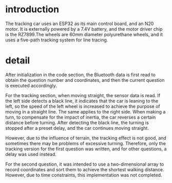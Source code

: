 # introduction
The tracking car uses an ESP32 as its main control board, and an N20 motor. It is externally powered by a 7.4V battery, and the motor driver chip is the RZ7899.The wheels are 60mm diameter polyurethane wheels, and it uses a five-path tracking system for line tracing.

# detail
After initialization in the code section, the Bluetooth data is first read to obtain the question number and coordinates, and then the current question is executed accordingly.

For the tracking section, when moving straight, the sensor data is read. If the left side detects a black line, it indicates that the car is leaning to the left, so the speed of the left wheel is increased to achieve the purpose of moving in a straight line. The same applies to the right side.
When making a turn, to compensate for the impact of inertia, the car reverses a certain distance before turning. After detecting the black line, the turning is stopped after a preset delay, and the car continues moving straight.

However, due to the influence of terrain, the tracking effect is not good, and sometimes there may be problems of excessive turning. Therefore, only the tracking version for the first question was written, and for other questions, a delay was used instead.

For the second question, it was intended to use a two-dimensional array to record coordinates and sort them to achieve the shortest walking distance. However, due to time constraints, this implementation was not completed.
